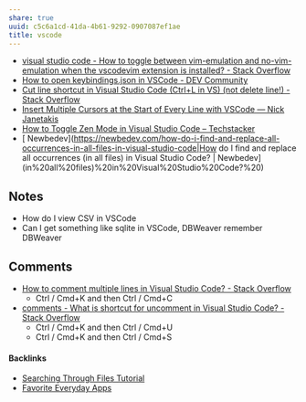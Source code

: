 ```yaml
---
share: true
uuid: c5c6a1cd-41da-4b61-9292-0907087ef1ae
title: vscode
---
```

* [visual studio code - How to toggle between vim-emulation and no-vim-emulation when the vscodevim extension is installed? - Stack Overflow](https://stackoverflow.com/questions/47502318/how-to-toggle-between-vim-emulation-and-no-vim-emulation-when-the-vscodevim-exte)
* [How to open keybindings.json in VSCode - DEV Community](https://dev.to/taoliu12/how-to-open-keybindings-json-in-vscode-5a9h)
* [Cut line shortcut in Visual Studio Code (Ctrl+L in VS) (not delete line!) - Stack Overflow](https://stackoverflow.com/questions/50367538/cut-line-shortcut-in-visual-studio-code-ctrll-in-vs-not-delete-line)
* [Insert Multiple Cursors at the Start of Every Line with VSCode — Nick Janetakis](https://nickjanetakis.com/blog/insert-multiple-cursors-at-the-start-of-every-line-with-vscode#:~:text=Press%20SHIFT%20%2B%20ALT%20%2B%20I%20to,the%20start%20of%20every%20line)
* [How to Toggle Zen Mode in Visual Studio Code – Techstacker](https://techstacker.com/vscode-toggle-zen-mode/)
* [ Newbedev](https://newbedev.com/how-do-i-find-and-replace-all-occurrences-in-all-files-in-visual-studio-code|How do I find and replace all occurrences (in all files) in Visual Studio Code? | Newbedev](in%20all%20files)%20in%20Visual%20Studio%20Code?%20)


## Notes

  * How do I view CSV in VSCode
  * Can I get something like sqlite in VSCode, DBWeaver remember DBWeaver
## Comments

* [How to comment multiple lines in Visual Studio Code? - Stack Overflow](https://stackoverflow.com/questions/34316156/how-to-comment-multiple-lines-in-visual-studio-code)
  * Ctrl / Cmd+K and then Ctrl / Cmd+C
* [comments - What is shortcut for uncomment in Visual Studio Code? - Stack Overflow](https://stackoverflow.com/questions/51383050/what-is-shortcut-for-uncomment-in-visual-studio-code)
  * Ctrl / Cmd+K and then Ctrl / Cmd+U
  * Ctrl / Cmd+K and then Ctrl / Cmd+S

#### Backlinks

* [Searching Through Files Tutorial](/21c0a45b-3f65-446a-bcae-89242cc63469)
* [Favorite Everyday Apps](/444ff7c7-77b4-483c-b801-3955d2daeb0a)